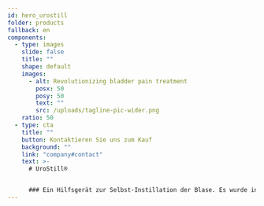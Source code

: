 ```yaml
---
id: hero_urostill
folder: products
fallback: en
components:
  - type: images
    slide: false
    title: ""
    shape: default
    images:
      - alt: Revolutionizing bladder pain treatment
        posx: 50
        posy: 50
        text: ""
        src: /uploads/tagline-pic-wider.png
    ratio: 50
  - type: cta
    title: ""
    button: Kontaktieren Sie uns zum Kauf
    background: ""
    link: "company#contact"
    text: >-
      # UroStill®


      ### Ein Hilfsgerät zur Selbst-Instillation der Blase. Es wurde in erster Linie für Patientinnen mit Interstitieller Cystitis/Blasenschmerzsyndrom (IC/BPS) entwickelt. UroStill® umfasst auch UroDapter®
---
```

